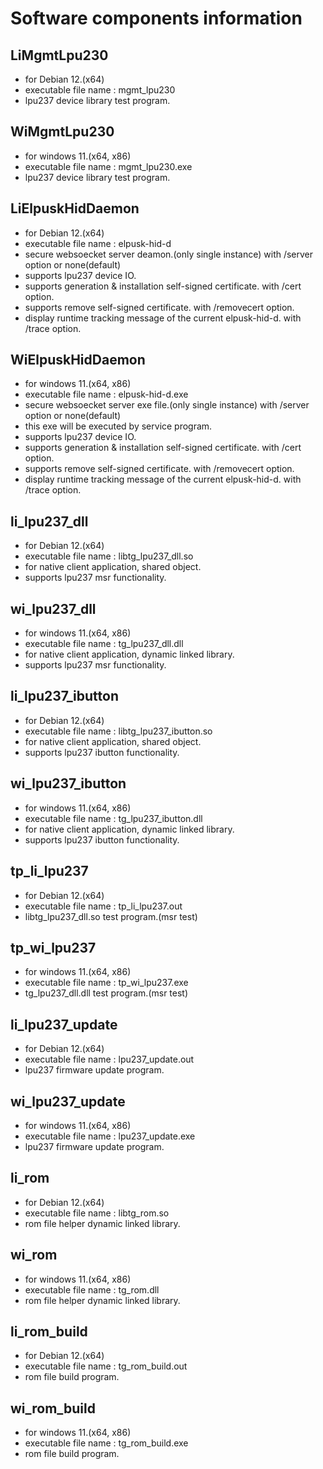 # Software components information

## LiMgmtLpu230
- for Debian 12.(x64)
- executable file name : mgmt_lpu230
- lpu237 device library test program.

## WiMgmtLpu230
- for windows 11.(x64, x86)
- executable file name : mgmt_lpu230.exe
- lpu237 device library test program.

## LiElpuskHidDaemon
- for Debian 12.(x64)
- executable file name : elpusk-hid-d
- secure websoecket server deamon.(only single instance) with /server option or none(default)
- supports lpu237 device IO.
- supports generation & installation self-signed certificate. with /cert option.
- supports remove self-signed certificate. with /removecert option.
- display runtime tracking message of the current elpusk-hid-d. with /trace option.

## WiElpuskHidDaemon
- for windows 11.(x64, x86)
- executable file name : elpusk-hid-d.exe
- secure websoecket server exe file.(only single instance) with /server option or none(default)
- this exe will be executed by service program.
- supports lpu237 device IO.
- supports generation & installation self-signed certificate. with /cert option.
- supports remove self-signed certificate. with /removecert option.
- display runtime tracking message of the current elpusk-hid-d. with /trace option.

## li_lpu237_dll
- for Debian 12.(x64)
- executable file name : libtg_lpu237_dll.so
- for native client application, shared object.
- supports lpu237 msr functionality.

## wi_lpu237_dll
- for windows 11.(x64, x86)
- executable file name : tg_lpu237_dll.dll
- for native client application, dynamic linked library.
- supports lpu237 msr functionality.

## li_lpu237_ibutton
- for Debian 12.(x64)
- executable file name : libtg_lpu237_ibutton.so
- for native client application, shared object.
- supports lpu237 ibutton functionality.

## wi_lpu237_ibutton
- for windows 11.(x64, x86)
- executable file name : tg_lpu237_ibutton.dll
- for native client application, dynamic linked library.
- supports lpu237 ibutton functionality.

## tp_li_lpu237
- for Debian 12.(x64)
- executable file name : tp_li_lpu237.out
- libtg_lpu237_dll.so test program.(msr test)

## tp_wi_lpu237
- for windows 11.(x64, x86)
- executable file name : tp_wi_lpu237.exe
- tg_lpu237_dll.dll test program.(msr test)

## li_lpu237_update
- for Debian 12.(x64)
- executable file name : lpu237_update.out
- lpu237 firmware update program.

## wi_lpu237_update
- for windows 11.(x64, x86)
- executable file name : lpu237_update.exe
- lpu237 firmware update program.

## li_rom
- for Debian 12.(x64)
- executable file name : libtg_rom.so
- rom file helper dynamic linked library.

## wi_rom
- for windows 11.(x64, x86)
- executable file name : tg_rom.dll
- rom file helper dynamic linked library.

## li_rom_build
- for Debian 12.(x64)
- executable file name : tg_rom_build.out
- rom file build program.

## wi_rom_build
- for windows 11.(x64, x86)
- executable file name : tg_rom_build.exe
- rom file build program.


